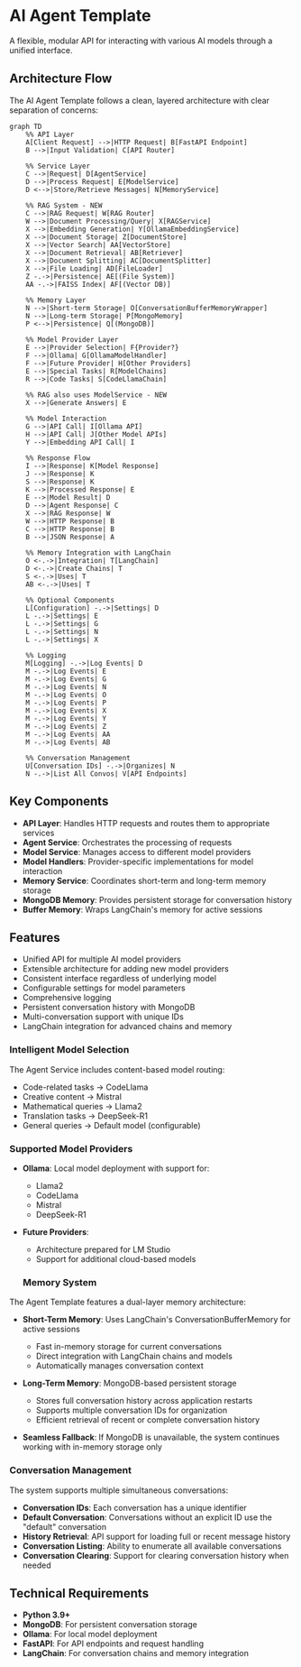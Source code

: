 # AI Agent Template

A flexible, modular API for interacting with various AI models through a unified interface.

## Architecture Flow

The AI Agent Template follows a clean, layered architecture with clear separation of concerns:

```mermaid
graph TD
    %% API Layer
    A[Client Request] -->|HTTP Request| B[FastAPI Endpoint]
    B -->|Input Validation| C[API Router]
    
    %% Service Layer 
    C -->|Request| D[AgentService]
    D -->|Process Request| E[ModelService]
    D <-->|Store/Retrieve Messages| N[MemoryService]
    
    %% RAG System - NEW
    C -->|RAG Request| W[RAG Router]
    W -->|Document Processing/Query| X[RAGService]
    X -->|Embedding Generation| Y[OllamaEmbeddingService]
    X -->|Document Storage| Z[DocumentStore]
    X -->|Vector Search| AA[VectorStore]
    X -->|Document Retrieval| AB[Retriever]
    X -->|Document Splitting| AC[DocumentSplitter]
    X -->|File Loading| AD[FileLoader]
    Z -.->|Persistence| AE[(File System)]
    AA -.->|FAISS Index| AF[(Vector DB)]
    
    %% Memory Layer
    N -->|Short-term Storage| O[ConversationBufferMemoryWrapper]
    N -->|Long-term Storage| P[MongoMemory]
    P <-->|Persistence| Q[(MongoDB)]
    
    %% Model Provider Layer
    E -->|Provider Selection| F{Provider?}
    F -->|Ollama| G[OllamaModelHandler]
    F -->|Future Provider| H[Other Providers]
    E -->|Special Tasks| R[ModelChains]
    R -->|Code Tasks| S[CodeLlamaChain]
    
    %% RAG also uses ModelService - NEW
    X -->|Generate Answers| E
    
    %% Model Interaction
    G -->|API Call| I[Ollama API]
    H -->|API Call| J[Other Model APIs]
    Y -->|Embedding API Call| I
    
    %% Response Flow
    I -->|Response| K[Model Response]
    J -->|Response| K
    S -->|Response| K
    K -->|Processed Response| E
    E -->|Model Result| D
    D -->|Agent Response| C
    X -->|RAG Response| W
    W -->|HTTP Response| B
    C -->|HTTP Response| B
    B -->|JSON Response| A
    
    %% Memory Integration with LangChain
    O <-.->|Integration| T[LangChain]
    D <-.->|Create Chains| T
    S <-.->|Uses| T
    AB <-.->|Uses| T
    
    %% Optional Components
    L[Configuration] -.->|Settings| D
    L -.->|Settings| E
    L -.->|Settings| G
    L -.->|Settings| N
    L -.->|Settings| X
    
    %% Logging
    M[Logging] -.->|Log Events| D
    M -.->|Log Events| E
    M -.->|Log Events| G
    M -.->|Log Events| N
    M -.->|Log Events| O
    M -.->|Log Events| P
    M -.->|Log Events| X
    M -.->|Log Events| Y
    M -.->|Log Events| Z
    M -.->|Log Events| AA
    M -.->|Log Events| AB
    
    %% Conversation Management
    U[Conversation IDs] -.->|Organizes| N
    N -.->|List All Convos| V[API Endpoints]
```

## Key Components

- **API Layer**: Handles HTTP requests and routes them to appropriate services
- **Agent Service**: Orchestrates the processing of requests
- **Model Service**: Manages access to different model providers
- **Model Handlers**: Provider-specific implementations for model interaction
- **Memory Service**: Coordinates short-term and long-term memory storage
- **MongoDB Memory**: Provides persistent storage for conversation history
- **Buffer Memory**: Wraps LangChain's memory for active sessions

## Features

- Unified API for multiple AI model providers
- Extensible architecture for adding new model providers
- Consistent interface regardless of underlying model
- Configurable settings for model parameters
- Comprehensive logging
- Persistent conversation history with MongoDB
- Multi-conversation support with unique IDs
- LangChain integration for advanced chains and memory

### Intelligent Model Selection

The Agent Service includes content-based model routing:

- Code-related tasks → CodeLlama
- Creative content → Mistral
- Mathematical queries → Llama2
- Translation tasks → DeepSeek-R1
- General queries → Default model (configurable)

### Supported Model Providers

- **Ollama**: Local model deployment with support for:
  - Llama2
  - CodeLlama
  - Mistral
  - DeepSeek-R1
  
- **Future Providers**:
  - Architecture prepared for LM Studio
  - Support for additional cloud-based models

  ### Memory System

The Agent Template features a dual-layer memory architecture:

- **Short-Term Memory**: Uses LangChain's ConversationBufferMemory for active sessions
  - Fast in-memory storage for current conversations
  - Direct integration with LangChain chains and models
  - Automatically manages conversation context

- **Long-Term Memory**: MongoDB-based persistent storage
  - Stores full conversation history across application restarts
  - Supports multiple conversation IDs for organization
  - Efficient retrieval of recent or complete conversation history

- **Seamless Fallback**: If MongoDB is unavailable, the system continues working with in-memory storage only

### Conversation Management

The system supports multiple simultaneous conversations:

- **Conversation IDs**: Each conversation has a unique identifier
- **Default Conversation**: Conversations without an explicit ID use the "default" conversation
- **History Retrieval**: API support for loading full or recent message history
- **Conversation Listing**: Ability to enumerate all available conversations
- **Conversation Clearing**: Support for clearing conversation history when needed

## Technical Requirements

- **Python 3.9+**
- **MongoDB**: For persistent conversation storage
- **Ollama**: For local model deployment
- **FastAPI**: For API endpoints and request handling
- **LangChain**: For conversation chains and memory integration